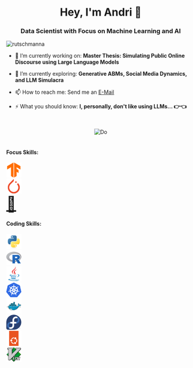 <h1 align="center">Hey, I'm Andri 👋</h1>
<h3 align="center">Data Scientist with Focus on Machine Learning and AI</h3>

<p align="left"> <img src="https://komarev.com/ghpvc/?username=rutschmanna&label=Profile%20views&color=0e75b6&style=flat" alt="rutschmanna" /> </p>

- 🔭 I’m currently working on: **Master Thesis: Simulating Public Online Discourse using Large Language Models**

- 🌱 I’m currently exploring: **Generative ABMs, Social Media Dynamics, and LLM Simulacra**

- 📫 How to reach me: Send me an [E-Mail](mailto:andri.rutschmann@uni-konstanz.de)

- ⚡ What you should know: **I, personally, don't like using LLMs... 👉👈**
<br/>
<p align="center"> <img src="https://user-images.githubusercontent.com/96571546/194543121-302d7f9d-5946-4016-a5a2-d75239f6debf.gif" alt="Do" width="435" height="220"/>
<br/>
<br/>
<h4 align="left">Focus Skills:</h4>
<p align="left">
  <a href="https://www.tensorflow.org/" target="_blank" rel="noreferrer"> 
  <img src="https://github.com/devicons/devicon/blob/master/icons/tensorflow/tensorflow-original.svg" alt="TensorFlow" width="40" height="40"/> </a> <br>
  <a href="https://pytorch.org/" target="_blank" rel="noreferrer"> 
  <img src="https://github.com/devicons/devicon/blob/master/icons/pytorch/pytorch-original.svg" alt="Pytorch" width="40" height="40"/> </a> <br>
  <a href="https://huggingface.co/" target="_blank" rel="noreferrer" style="font-size: 40px;"> 🤗 </a> 
<br>
</p>
<h4 align="left">Coding Skills:</h4>
<p align="left">
  <a href="https://www.python.org" target="_blank" rel="noreferrer"> 
  <img src="https://github.com/devicons/devicon/blob/master/icons/python/python-original.svg" alt="python" width="40" height="40"/> </a> <br>
  <a href="https://cran.r-project.org/" target="_blank" rel="noreferrer">
  <img src="https://github.com/devicons/devicon/blob/master/icons/r/r-original.svg" alt="R" width="40" height="40"/> </a> <br>
  <a href="https://www.java.com" target="_blank" rel="noreferrer"> 
  <img src="https://github.com/devicons/devicon/blob/master/icons/java/java-original.svg" alt="java" width="40" height="40"/> </a> <br>
  <a href="https://kubernetes.io/" target="_blank" rel="noreferrer"> 
  <img src="https://github.com/devicons/devicon/blob/master/icons/kubernetes/kubernetes-original.svg" alt="Kubernetes" width="40" height="40"/> </a> <br>
  <a href="https://www.docker.com/" target="_blank" rel="noreferrer"> 
  <img src="https://github.com/devicons/devicon/blob/master/icons/docker/docker-original.svg" alt="Docker" width="40" height="40"/> </a> <br>
  <a href="https://fedoraproject.org/" target="_blank" rel="noreferrer"> 
  <img src="https://github.com/devicons/devicon/blob/master/icons/fedora/fedora-original.svg" alt="Fedora" width="40" height="40"/> </a> <br>
  <a href="https://ubuntu.com/" target="_blank" rel="noreferrer">
  <img src="https://github.com/devicons/devicon/blob/master/icons/ubuntu/ubuntu-original.svg" alt="Ubuntu" width="40" height="40"/> 
</a> <br>
  <a href="https://www.vim.org/" target="_blank" rel="noreferrer">
  <img src="https://github.com/devicons/devicon/blob/master/icons/vim/vim-original.svg" alt="Vim" width="40" height="40"/></a> <br>
</p>
